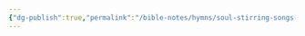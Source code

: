 ```yaml
---
{"dg-publish":true,"permalink":"/bible-notes/hymns/soul-stirring-songs-and-hymns/when-we-see-christ/","title":"When We See Christ","created":"","updated":""}
---
```



